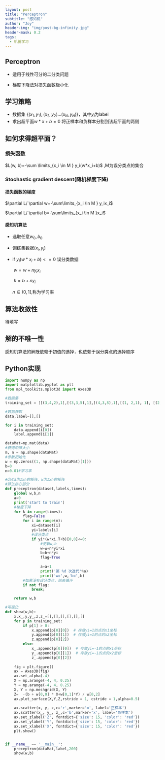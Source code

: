 ```yaml
---
layout: post
title: "Perceptron"
subtitle: "感知机"
author: "Joy"
header-img: "img/post-bg-infinity.jpg"
header-mask: 0.2
tags:
  - 机器学习
---
```


## Perceptron

- 适用于线性可分的二分类问题

- 梯度下降法对损失函数极小化

  

## 学习策略

- 数据集	$\{(x_1,y_1),(x_2,y_2)...(x_N,y_N)\}$，其中$y_i$为label
- 求出超平面$w*x +b=0$ 将正样本和负样本分割到该超平面的两侧 



## 如何求得超平面？

### 损失函数

$L(w, b)=-\sum \limits_{x_i \in M } y_i(w*x_i+b)$  ,M为误分类点的集合

### Stochastic gradient descent(随机梯度下降)

#### 损失函数的梯度

$\partial L/ \partial w=-\sum\limits_{x_i \in M } y_ix_i$

$\partial L/ \partial b=-\sum\limits_{x_i \in M }x_i$

#### 感知机算法

- 选取任意$w_0,b_0$

- 训练集数据$(x_i,y_i)$

- if $y_i(w*x_i+b)<=0$ 误分类数据

  ​		$w=w+ny_ix_i$

  ​		$b=b+ny_i$

  $n \in(0,1]$,称为学习率



## 算法收敛性

待填写



## 解的不唯一性

感知机算法的解既依赖于初值的选择，也依赖于误分类点的选择顺序



## Python实现

```python
import numpy as np
import matplotlib.pyplot as plt
from mpl_toolkits.mplot3d import Axes3D

#数据集
training_set = [[(3,4,2),1],[(3,3,5),1],[(4,3,8),1],[(1, 2,1), 1], [(2, 3,4), 1],[(0,1.5,3),-1], [(3, 1,-1), -1], [(4, 2,2), -1],[(3,2,10),-1]]

#数据获取
data,label=[],[]

for i in training_set:
    data.append(i[0])
    label.append(i[1])

dataMat=np.mat(data)
#获得矩阵大小
m, n = np.shape(dataMat)
#参数初始化
w = np.zeros((1, np.shape(dataMat)[1]))
b=0
n=0.01#学习率

#data为1xn的矩阵，w为1xn的矩阵
#算法核心部分
def preceptron(dataset,labels,times):
    global w,b,n
    a=0
    print('start to train')
    #梯度下降
    for k in range(times):
        flag=False
        for i in range(m):
            xi=dataset[i]
            yi=labels[i]
            #误分类点
            if yi*(w*xi.T+b)[0,0]<=0:
                #更新w,b
                w=w+n*yi*xi
                b=b+n*yi
                flag=True
                
                a=a+1
                print('第 %d 次迭代'%a)
                print('w=',w,'b=',b)
        #如果没有误分类点，结束循环
        if not flag:
            break;   

    return w,b

#可视化
def show(w,b):
    x,x_,y,y_,z,z_=[],[],[],[],[],[]
    for p in training_set:
        if p[1] > 0:
            x.append(p[0][0])  # 存放yi=1的点的x1坐标
            y.append(p[0][1])  # 存放yi=1的点的x2坐标
            z.append(p[0][2])
        else:
            x_.append(p[0][0])  # 存放yi=-1的点的x1坐标
            y_.append(p[0][1])  # 存放yi=-1的点的x2坐标
            z_.append(p[0][2])
        
    fig = plt.figure()
    ax = Axes3D(fig)
    ax.set_alpha(.4)
    X = np.arange(-4, 4, 0.25)
    Y = np.arange(-4, 4, 0.25)
    X, Y = np.meshgrid(X, Y)
    Z=  -(b + w[0,0] * X+w[0,1]*Y) / w[0,2]
    ax.plot_surface(X,Y,Z,rstride = 1, cstride = 1,alpha=0.5)
    
    ax.scatter(x, y, z,c='r',marker='o', label='正样本')
    ax.scatter(x_, y_, z_,c='b',marker='x', label='负样本')
    ax.set_zlabel('Z', fontdict={'size': 15, 'color': 'red'})
    ax.set_ylabel('Y', fontdict={'size': 15, 'color': 'red'})
    ax.set_xlabel('X', fontdict={'size': 15, 'color': 'red'})
    plt.show()


if __name__ == '__main__':
    preceptron(dataMat,label,200)
    show(w,b)
```
